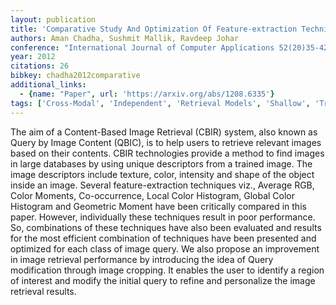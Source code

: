 ```yaml
---
layout: publication
title: 'Comparative Study And Optimization Of Feature-extraction Techniques For Content Based Image Retrieval'
authors: Aman Chadha, Sushmit Mallik, Ravdeep Johar
conference: "International Journal of Computer Applications 52(20)35-42 2012"
year: 2012
citations: 26
bibkey: chadha2012comparative
additional_links:
  - {name: "Paper", url: 'https://arxiv.org/abs/1208.6335'}
tags: ['Cross-Modal', 'Independent', 'Retrieval Models', 'Shallow', 'Training Strategy', 'Applications']
---
```

The aim of a Content-Based Image Retrieval (CBIR) system, also known as Query
by Image Content (QBIC), is to help users to retrieve relevant images based on
their contents. CBIR technologies provide a method to find images in large
databases by using unique descriptors from a trained image. The image
descriptors include texture, color, intensity and shape of the object inside an
image. Several feature-extraction techniques viz., Average RGB, Color Moments,
Co-occurrence, Local Color Histogram, Global Color Histogram and Geometric
Moment have been critically compared in this paper. However, individually these
techniques result in poor performance. So, combinations of these techniques
have also been evaluated and results for the most efficient combination of
techniques have been presented and optimized for each class of image query. We
also propose an improvement in image retrieval performance by introducing the
idea of Query modification through image cropping. It enables the user to
identify a region of interest and modify the initial query to refine and
personalize the image retrieval results.

